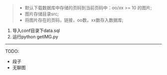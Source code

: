 > - 默认下载数据库中存储的页码到当前页码中：oo/xx >= 10 的图片;
> - 图片存储目录src;
> - 将图片存在的页码，链接，oo数，xx数存入数据库;

1. 导入conf目录下data.sql
2. 运行python getIMG.py

---
TODO:
- 段子
- 无聊图
